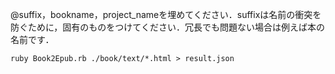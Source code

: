 @suffix，bookname，project_nameを埋めてください．suffixは名前の衝突を防ぐために，固有のものをつけてください．冗長でも問題ない場合は例えば本の名前です．

`ruby Book2Epub.rb ./book/text/*.html > result.json`